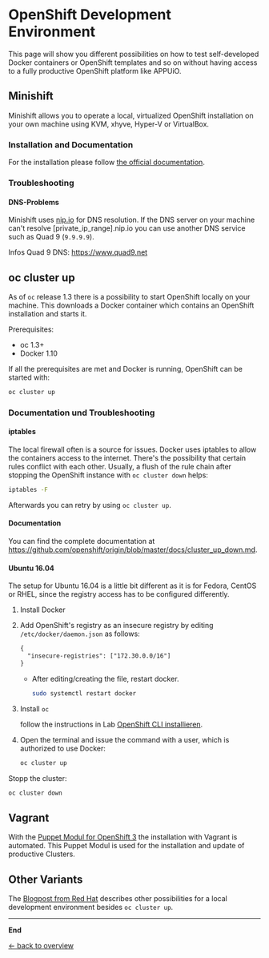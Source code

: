 # OpenShift Development Environment

This page will show you different possibilities on how to test self-developed Docker containers or OpenShift templates and so on without having access to a fully productive OpenShift platform like APPUiO.

## Minishift

Minishift allows you to operate a local, virtualized OpenShift installation on your own machine using KVM, xhyve, Hyper-V or VirtualBox.

### Installation and Documentation

For the installation please follow [the official documentation](https://docs.openshift.org/latest/minishift/getting-started/installing.html).

### Troubleshooting

#### DNS-Problems

Minishift uses [nip.io](http://nip.io) for DNS resolution. If the DNS server on your machine can't resolve [private_ip_range].nip.io you can use another DNS service such as Quad 9 (`9.9.9.9`).

Infos Quad 9 DNS: https://www.quad9.net


## oc cluster up

As of `oc` release 1.3 there is a possibility to start OpenShift locally on your machine. This downloads a Docker container which contains an OpenShift installation and starts it.

Prerequisites:
* oc 1.3+
* Docker 1.10

If all the prerequisites are met and Docker is running, OpenShift can be started with:

```bash
oc cluster up
```

### Documentation und Troubleshooting

#### iptables
The local firewall often is a source for issues. Docker uses iptables to allow the containers access to the internet. There's the possibility that certain rules conflict with each other. Usually, a flush of the rule chain after stopping the OpenShift instance with `oc cluster down` helps:

```bash
iptables -F
```

Afterwards you can retry by using `oc cluster up`.

#### Documentation

You can find the complete documentation at <https://github.com/openshift/origin/blob/master/docs/cluster_up_down.md>.

#### Ubuntu 16.04

The setup for Ubuntu 16.04 is a little bit different as it is for Fedora, CentOS or RHEL, since the registry access has to be configured differently.

1. Install Docker
2. Add OpenShift's registry as an insecure registry by editing `/etc/docker/daemon.json` as follows:
     ```txt
     {
       "insecure-registries": ["172.30.0.0/16"]
     }
     ```

   - After editing/creating the file, restart docker.
     ```bash
     sudo systemctl restart docker
     ```

3. Install `oc`

   follow the instructions in Lab [OpenShift CLI installieren](labs/02_cli.md).

4. Open the terminal and issue the command with a user, which is authorized to use Docker:
   ```bash
   oc cluster up
   ```

Stopp the cluster:

```bash
oc cluster down
```

## Vagrant

With the [Puppet Modul for OpenShift 3](https://github.com/puzzle/puppet-openshift3/tree/dev) the installation with Vagrant is automated. This Puppet Modul is used for the installation and update of productive Clusters.

## Other Variants

The [Blogpost from Red Hat](https://developers.redhat.com/blog/2016/10/11/four-creative-ways-to-create-an-openshiftkubernetes-dev-environment/) describes other possibilities for a local development environment besides `oc cluster up`.

---

**End**

[← back to overview](../README.md)
